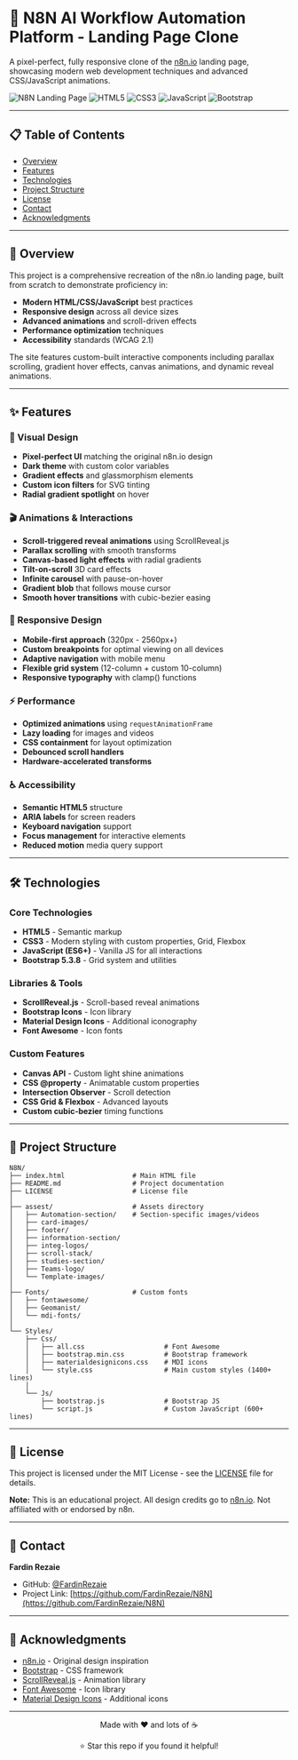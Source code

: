 # 🚀 N8N AI Workflow Automation Platform - Landing Page Clone

A pixel-perfect, fully responsive clone of the [n8n.io](https://n8n.io) landing page, showcasing modern web development techniques and advanced CSS/JavaScript animations.

![N8N Landing Page](https://img.shields.io/badge/Status-Complete-success?style=for-the-badge)
![HTML5](https://img.shields.io/badge/HTML5-E34F26?style=for-the-badge&logo=html5&logoColor=white)
![CSS3](https://img.shields.io/badge/CSS3-1572B6?style=for-the-badge&logo=css3&logoColor=white)
![JavaScript](https://img.shields.io/badge/JavaScript-F7DF1E?style=for-the-badge&logo=javascript&logoColor=black)
![Bootstrap](https://img.shields.io/badge/Bootstrap-7952B3?style=for-the-badge&logo=bootstrap&logoColor=white)

---

## 📋 Table of Contents

- [Overview](#-overview)
- [Features](#-features)
- [Technologies](#%EF%B8%8F-technologies)
- [Project Structure](#-project-structure)
- [License](#-license)
- [Contact](#-contact)
- [Acknowledgments](#-acknowledgments)

---

## 🎯 Overview

This project is a comprehensive recreation of the n8n.io landing page, built from scratch to demonstrate proficiency in:

- **Modern HTML/CSS/JavaScript** best practices
- **Responsive design** across all device sizes
- **Advanced animations** and scroll-driven effects
- **Performance optimization** techniques
- **Accessibility** standards (WCAG 2.1)

The site features custom-built interactive components including parallax scrolling, gradient hover effects, canvas animations, and dynamic reveal animations.

---

## ✨ Features

### 🎨 Visual Design

- **Pixel-perfect UI** matching the original n8n.io design
- **Dark theme** with custom color variables
- **Gradient effects** and glassmorphism elements
- **Custom icon filters** for SVG tinting
- **Radial gradient spotlight** on hover

### 🎬 Animations & Interactions

- **Scroll-triggered reveal animations** using ScrollReveal.js
- **Parallax scrolling** with smooth transforms
- **Canvas-based light effects** with radial gradients
- **Tilt-on-scroll** 3D card effects
- **Infinite carousel** with pause-on-hover
- **Gradient blob** that follows mouse cursor
- **Smooth hover transitions** with cubic-bezier easing

### 📱 Responsive Design

- **Mobile-first approach** (320px - 2560px+)
- **Custom breakpoints** for optimal viewing on all devices
- **Adaptive navigation** with mobile menu
- **Flexible grid system** (12-column + custom 10-column)
- **Responsive typography** with clamp() functions

### ⚡ Performance

- **Optimized animations** using `requestAnimationFrame`
- **Lazy loading** for images and videos
- **CSS containment** for layout optimization
- **Debounced scroll handlers**
- **Hardware-accelerated transforms**

### ♿ Accessibility

- **Semantic HTML5** structure
- **ARIA labels** for screen readers
- **Keyboard navigation** support
- **Focus management** for interactive elements
- **Reduced motion** media query support

---

## 🛠️ Technologies

### Core Technologies

- **HTML5** - Semantic markup
- **CSS3** - Modern styling with custom properties, Grid, Flexbox
- **JavaScript (ES6+)** - Vanilla JS for all interactions
- **Bootstrap 5.3.8** - Grid system and utilities

### Libraries & Tools

- **ScrollReveal.js** - Scroll-based reveal animations
- **Bootstrap Icons** - Icon library
- **Material Design Icons** - Additional iconography
- **Font Awesome** - Icon fonts

### Custom Features

- **Canvas API** - Custom light shine animations
- **CSS @property** - Animatable custom properties
- **Intersection Observer** - Scroll detection
- **CSS Grid & Flexbox** - Advanced layouts
- **Custom cubic-bezier** timing functions

---

## 📁 Project Structure

```
N8N/
├── index.html                 # Main HTML file
├── README.md                  # Project documentation
├── LICENSE                    # License file
│
├── assest/                    # Assets directory
│   ├── Automation-section/    # Section-specific images/videos
│   ├── card-images/
│   ├── footer/
│   ├── information-section/
│   ├── integ-logos/
│   ├── scroll-stack/
│   ├── studies-section/
│   ├── Teams-logo/
│   └── Template-images/
│
├── Fonts/                     # Custom fonts
│   ├── fontawesome/
│   ├── Geomanist/
│   └── mdi-fonts/
│
└── Styles/
    ├── Css/
    │   ├── all.css                    # Font Awesome
    │   ├── bootstrap.min.css          # Bootstrap framework
    │   ├── materialdesignicons.css    # MDI icons
    │   └── style.css                  # Main custom styles (1400+ lines)
    │
    └── Js/
        ├── bootstrap.js               # Bootstrap JS
        └── script.js                  # Custom JavaScript (600+ lines)
```

---

## 📄 License

This project is licensed under the MIT License - see the [LICENSE](LICENSE) file for details.

**Note:** This is an educational project. All design credits go to [n8n.io](https://n8n.io). Not affiliated with or endorsed by n8n.

---

## 👤 Contact

**Fardin Rezaie**

- GitHub: [@FardinRezaie](https://github.com/FardinRezaie)
- Project Link: [https://github.com/FardinRezaie/N8N](https://github.com/FardinRezaie/N8N)

---

## 🙏 Acknowledgments

- [n8n.io](https://n8n.io) - Original design inspiration
- [Bootstrap](https://getbootstrap.com/) - CSS framework
- [ScrollReveal.js](https://scrollrevealjs.org/) - Animation library
- [Font Awesome](https://fontawesome.com/) - Icon library
- [Material Design Icons](https://materialdesignicons.com/) - Additional icons

---

<p align="center">Made with ❤️ and lots of ☕</p>
<p align="center">⭐ Star this repo if you found it helpful!</p>
